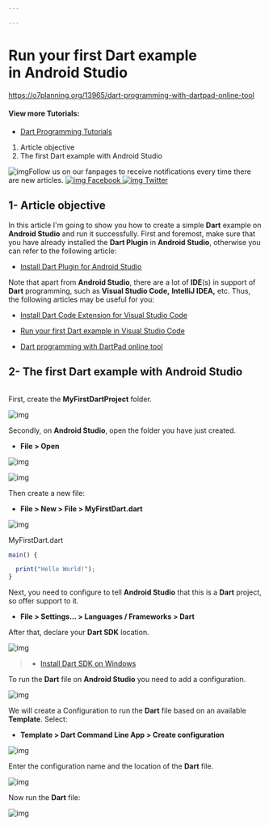 ```yaml
---

---
```


# Run your first Dart example <br /> in Android Studio

https://o7planning.org/13965/dart-programming-with-dartpad-online-tool

####  View more Tutorials:

- [Dart Programming Tutorials](https://o7planning.org/12809/dart)



1. Article objective
2. The first Dart example with Android Studio

![img](https://s3.o7planning.com/images/idea-32.png)Follow us on our fanpages to receive notifications every time there are new articles. [![img](https://s2.o7planning.com/templates/o7planning/resources/icons/facebook-32.png) Facebook ](https://www.facebook.com/o7planning.org)[![img](https://s2.o7planning.com/templates/o7planning/resources/icons/twitter-32.png) Twitter](https://twitter.com/o7planning_org)

## 1- Article objective

In this article I'm going to show you how to create a simple **Dart** example on **Android Studio** and run it successfully. First and foremost, make sure that you have already installed the **Dart Plugin** in **Android Studio**, otherwise you can refer to the following article:

- [Install Dart Plugin for Android Studio](https://o7planning.org/12819/install-dart-plugin-for-android-studio)

Note that apart from **Android Studio**, there are a lot of **IDE**(s) in support of **Dart** programming, such as **Visual Studio Code,** **IntelliJ IDEA,** etc. Thus, the following articles may be useful for you:

- [Install Dart Code Extension for Visual Studio Code](https://o7planning.org/12827/install-dart-code-extension-for-visual-studio-code)

- [Run your first Dart example in Visual Studio Code](https://o7planning.org/12833/run-your-first-dart-example-in-visual-studio-code)

- [Dart programming with DartPad online tool](https://o7planning.org/13965/dart-programming-with-dartpad-online-tool)

## 2- The first Dart example with Android Studio

<iframe data-id="o7planning.org_880x280_responsive_2_DFP" frameborder="0" scrolling="no" marginheight="0" marginwidth="0" topmargin="0" leftmargin="0" width="1" height="1" style="box-sizing: border-box;"></iframe>

First, create the **MyFirstDartProject** folder.

![img](https://s1.o7planning.com/en/12831/images/64403885.png)

Secondly, on **Android Studio**, open the folder you have just created.

- **File > Open**

![img](https://s1.o7planning.com/en/12831/images/64403891.png)

![img](https://s1.o7planning.com/en/12831/images/64403893.png)

Then create a new file:

- **File > New > File > MyFirstDart.dart**

![img](https://s1.o7planning.com/en/12831/images/64403899.png)

MyFirstDart.dart

```javascript
main() {

  print("Hello World!");
}
```

Next, you need to configure to tell **Android Studio** that this is a **Dart** project, so offer support to it.

- **File > Settings... > Languages / Frameworks > Dart**

After that, declare your **Dart SDK** location.

![img](https://s1.o7planning.com/en/12831/images/64403907.png)

> - [Install Dart SDK on Windows](https://o7planning.org/12813/install-dart-sdk-on-windows)

To run the **Dart** file on **Android Studio** you need to add a configuration.

![img](https://s1.o7planning.com/en/12831/images/64403947.png)

We will create a Configuration to run the **Dart** file based on an available **Template**. Select:

- **Template > Dart Command Line App > Create configuration**

![img](https://s1.o7planning.com/en/12831/images/64403955.png)

Enter the configuration name and the location of the **Dart** file.

![img](https://s1.o7planning.com/en/12831/images/64403959.png)

Now run the **Dart** file:

![img](https://s1.o7planning.com/en/12831/images/64403963.png)